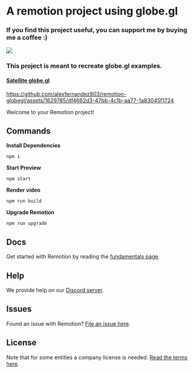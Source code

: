 # A remotion project using globe.gl

### If you find this project useful, you can support me by buying me a coffee :)

<a href="https://www.buymeacoffee.com/alexfernandez"><img src="https://img.buymeacoffee.com/button-api/?text=Buy me a coffee&emoji=&slug=alexfernandez&button_colour=40DCA5&font_colour=ffffff&font_family=Cookie&outline_colour=000000&coffee_colour=FFDD00" /></a>

### This project is meant to recreate globe.gl examples.

#### [Satellite globe.gl](https://github.com/vasturiano/globe.gl/blob/master/example/satellites/index.html)

  https://github.com/alexfernandez803/remotion-globegl/assets/1629785/df4662d3-47bb-4c1b-aa77-1a83045f1724

Welcome to your Remotion project!

## Commands

**Install Dependencies**

```console
npm i
```

**Start Preview**

```console
npm start
```

**Render video**

```console
npm run build
```

**Upgrade Remotion**

```console
npm run upgrade
```

## Docs

Get started with Remotion by reading the [fundamentals page](https://www.remotion.dev/docs/the-fundamentals).

## Help

We provide help on our [Discord server](https://discord.gg/6VzzNDwUwV).

## Issues

Found an issue with Remotion? [File an issue here](https://github.com/remotion-dev/remotion/issues/new).

## License

Note that for some entities a company license is needed. [Read the terms here](https://github.com/remotion-dev/remotion/blob/main/LICENSE.md).
